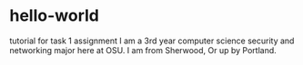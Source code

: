 # hello-world
tutorial for task 1 assignment
I am a 3rd year computer science security and networking major here at OSU.
I am from Sherwood, Or up by Portland.

